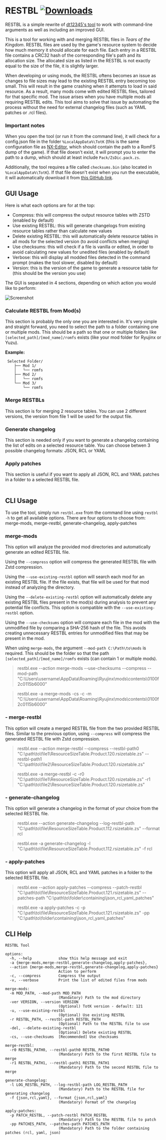 # RESTBL  [![Downloads](https://img.shields.io/github/downloads/MasterBubbles/restbl/total)](https://github.com/MasterBubbles/restbl/releases)
RESTBL is a simple rewrite of [dt12345's tool](https://github.com/dt-12345/totktools/blob/master/dist/RESTBL%20Tool.md) to work with command-line arguments as well as including an improved GUI.

This is a tool for working with and merging RESTBL files in *Tears of the Kingdom*. RESTBL files are used by the game's resource system to decide how much memory it should allocate for each file. Each entry in a RESTBL file contains a CRC32 hash of the corresponding file's path and its allocation size. The allocated size as listed in the RESTBL is not exactly equal to the size of the file, it is slightly larger.

When developing or using mods, the RESTBL oftens becomes an issue as changes to file sizes may lead to the existing RESTBL entry becoming too small. This will result in the game crashing when it attempts to load in said resource. As a result, many mods come with edited RESTBL files, tailored for that specific mod. The issue arises when you have multiple mods all requiring RESTBL edits. This tool aims to solve that issue by automating the process without the need for external changelog files (such as YAML patches or .rcl files).

### Important notes
When you open the tool (or run it from the command line), it will check for a config.json file in the folder `%LocalAppData%\TotK` (this is the same configuration file as [NX-Editor](https://github.com/NX-Editor), which should contain the path to a RomFS dump of the game). If that file doesn't exist, it will prompt you to enter the path to a dump, which should at least include `Pack/ZsDic.pack.zs`.

Additionally, the tool requires a file called `checksums.bin` (also located in `%LocalAppData%\TotK`). If that file doesn't exist when you run the executable, it will automatically download it from [this GitHub link](https://github.com/MasterBubbles/restbl/raw/master/checksums.bin).

## GUI Usage
Here is what each options are for at the top:
- Compress: this will compress the output resource tables with ZSTD (enabled by default)
- Use existing RESTBL: this will generate changelogs from existing resource tables rather than calculate new values
- Delete existing RESTBL: this will automatically delete resource tables in all mods for the selected version (to avoid conflicts when merging)
- Use checksums: this will check if a file is vanilla or edited, in order to avoid calculating new values for unedited files (enabled by default)
- Verbose: this will display all modded files detected in the command prompt (makes the tool slower, disabled by default)
- Version: this is the version of the game to generate a resource table for (this should be the version you use)

The GUI is separated in 4 sections, depending on which action you would like to perform:

![Screenshot](https://raw.githubusercontent.com/MasterBubbles/restbl/master/screenshots/restbl.png)

### Calculate RESTBL from Mod(s)
This section is probably the only one you are interested in. It's very simple and straight forward, you need to select the path to a folder containing one or multiple mods. This should be a path so that one or multiple folders like `[selected_path]/[mod_name]/romfs` exists (like your mod folder for Ryujinx or Yuzu).

**Example:**
```
 Selected Folder/
    ├── Mod 1/
    │   └── romfs
    ├── Mod 2/
    │   └── romfs
    └── Mod 3/
        └── romfs
```

### Merge RESTBLs
This section is for merging 2 resource tables. You can use 2 different versions, the version from file 1 will be used for the output file.

### Generate changelog
This section is needed only if you want to generate a changelog containing the list of edits on a selected resource table. You can choose betwen 3 possible changelog formats: JSON, RCL or YAML

### Apply patches
This section is useful if you want to apply all JSON, RCL and YAML patches in a folder to a selected RESTBL file.
<br><br>

## CLI Usage
To use the tool, simply run `restbl.exe` from the command line using `restbl -h` to get all available options. There are four options to choose from: merge-mods, merge-restbl, generate-changelog, apply-patches

### merge-mods
This option will analyze the provided mod directories and automatically generate an edited RESTBL file.

Using the `--compress` option will compress the generated RESTBL file with Zstd compression.

Using the `--use-existing-restbl` option will search each mod for an existing RESTBL file. If the file exists, that file will be used for that mod instead of analyzing the directory.

Using the `--delete-existing-restbl` option will automatically delete any existing RESTBL files present in the mod(s) during analysis to prevent any potential file conflicts. This option is compatible with the `--use-existing-restbl` option.

Using the `--use-checksums` option will compare each file in the mod with the unmodified file by comparing a SHA-256 hash of the file. This avoids creating unnecessary RESTBL entries for unmodified files that may be present in the mod.

When using `merge-mods`, the argument `--mod-path C:\Path\to\mods` is required. This should be the folder so that the path `[selected_path]/[mod_name]/romfs` exists (can contain 1 or multiple mods).

> restbl.exe --action merge-mods --use-checksums --compress --mod-path "C:\Users\username\AppData\Roaming\Ryujinx\mods\contents\0100f2c0115b6000"

> restbl.exe -a merge-mods  -cs -c -m "C:\Users\username\AppData\Roaming\Ryujinx\mods\contents\0100f2c0115b6000"

### - merge-restbl
This option will create a merged RESTBL file from the two provided RESTBL files. Similar to the previous option, using `--compress` will compress the generated RESTBL file with Zstd compression.

> restbl.exe --action merge-restbl  --compress --restbl-path0 "C:\path\to\file1\ResourceSizeTable.Product.120.rsizetable.zs" --restbl-path1 "C:\path\to\file2\ResourceSizeTable.Product.120.rsizetable.zs"

> restbl.exe -a merge-restbl  -c -r0 "C:\path\to\file1\ResourceSizeTable.Product.120.rsizetable.zs" -r1 "C:\path\to\file2\ResourceSizeTable.Product.120.rsizetable.zs"


### - generate-changelog
This option will generate a changelog in the format of your choice from the selected RESTBL file.

> restbl.exe --action generate-changelog --log-restbl-path "C:\path\to\file\ResourceSizeTable.Product.112.rsizetable.zs" --format rcl

> restbl.exe -a generate-changelog -l "C:\path\to\file\ResourceSizeTable.Product.112.rsizetable.zs" -f rcl


### - apply-patches
This option will apply all JSON, RCL and YAML patches in a folder to the selected RESTBL file.

> restbl.exe --action apply-patches  --compress --patch-restbl "C:\path\to\file\ResourceSizeTable.Product.121.rsizetable.zs" --patches-path "C:\path\to\folder\containing\json_rcl_yaml_patches"

> restbl.exe -a apply-patches  -c -p "C:\path\to\file\ResourceSizeTable.Product.121.rsizetable.zs" -pp "C:\path\to\folder\containing\json_rcl_yaml_patches"


## CLI Help
```
RESTBL Tool

options:
  -h, --help            show this help message and exit
  -a {merge-mods,merge-restbl,generate-changelog,apply-patches},
  --action {merge-mods,merge-restbl,generate-changelog,apply-patches}
                        Action to perform
  -c, --compress        Compress the output
  -v, --verbose         Print the list of edited files from mods

merge-mods:
  -m MOD_PATH, --mod-path MOD_PATH
                        (Mandatory) Path to the mod directory
  -ver VERSION, --version VERSION
                        (Optional) TotK version - default: 121
  -u, --use-existing-restbl
                        (Optional) Use existing RESTBL
  -r RESTBL_PATH, --restbl-path RESTBL_PATH
                        (Optional) Path to the RESTBL file to use
  -del, --delete-existing-restbl
                        (Optional) Delete existing RESTBL
  -cs, --use-checksums  [Recommended] Use checksums

merge-restbl:
  -r0 RESTBL_PATH0, --restbl-path0 RESTBL_PATH0
                        (Mandatory) Path to the first RESTBL file to merge
  -r1 RESTBL_PATH1, --restbl-path1 RESTBL_PATH1
                        (Mandatory) Path to the second RESTBL file to merge

generate-changelog:
  -l LOG_RESTBL_PATH, --log-restbl-path LOG_RESTBL_PATH
                        (Mandatory) Path to the RESTBL file for generating changelog
  -f {json,rcl,yaml}, --format {json,rcl,yaml}
                        (Mandatory) Format of the changelog

apply-patches:
  -p PATCH_RESTBL, --patch-restbl PATCH_RESTBL
                        (Mandatory) Path to the RESTBL file to patch
  -pp PATCHES_PATH, --patches-path PATCHES_PATH
                        (Mandatory) Path to the folder containing patches (rcl, yaml, json)
```
